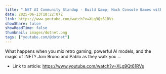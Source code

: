```yaml
---
title: ".NET AI Community Standup - Build &amp; Hack Console Games with GitHub Copilot and AI"
date: 2025-06-13T18:22:07Z
link: https://www.youtube.com/watch?v=XLg9Qt61RVs
showShare: false
showReadTime: false
thumbnail: images/dotnet.png
tags: ["youtube.com/@dotnet"]
---
```

What happens when you mix retro gaming, powerful AI models, and the magic of .NET? Join Bruno and Pablo as they walk you ...

- Link to article: https://www.youtube.com/watch?v=XLg9Qt61RVs